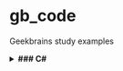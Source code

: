 # gb_code
Geekbrains study examples

<details><summary><b>### C#</b></summary>

#### Примечание:

- Публичный [.gitignore](https://github.com/github/gitignore/blob/main/VisualStudio.gitignore) для vscode.

- Вспомогательный софт: [Microsoft .NET SDK 6.0](https://dotnet.microsoft.com/en-us/download/dotnet/6.0)

###  Установка в Ubuntu 22.04

```sh
sudo apt-get update && \
  sudo apt-get install -y dotnet-sdk-6.0 aspnetcore-runtime-6.0
```

- Инициализировать dotnet-консоль (стартер-пак структуры) в папке с проектом:

```sh
dotnet new console
```

- Запустить проект в консоли:

```sh
dotnet run
```


###  Базовые команды:

- Вывод данных:
```sh 
Console.Write("something");
```

- Считать данные c записью в переменную - Метод ReadLine (по-умолчанию возвращает переменную типа string): 
```sh
Console.Write("something");
string username = Console.ReadLine();
```


- Объявить целочисленную переменную:

```sh
int intA = 7
```

- Объявить тип вещественного числа для переменной (например, для деления с остатком):

```
double intA = 20 ;
double intB = 3 ;
Console.Write(intA / intB);
```

- Случайные числа (возвращает целое число от min до max , или от min до max-1):

```sh
new Random().Next(min,max);

double intA = new Random().Next(1, 10) ;
double intB = new Random().Next(1, 10) ;
Console.Write(intA / intB);
```

- Автоеревод значения переменной в нижний регистр (например, если вводим АНя, вместо аня)

```sh
if(user.ToLower() == "аня")

```

- Очистить консоль перед каждым запуском:

```sh
Console.Clear() ;
```

- Добавить отступ от левого и от верхнего края:

```sh
Console.SetCursorPosition(x,y) ;

```

- Методы конвертирования типа значений в integer:


##### Не обработает пустую строку
```sh
 int.Parse()

```

##### Обработает пустую строку
```sh
Convert.ToInt32()

```


##### Пример конвертации типа переменной в ReadLine():
```sh
int number = Convert.ToInt32(Console.ReadLine()) ;

```
- Множественные условия в цикле (else if):

Конструкция:

```sh
if (... something ...)
(
... make this .... ;
)
else if (...1st  other some ... ) 
(
... make that ... ;
)
else if (... 2nd other some ... ) 
( 
... make that ... ;
)
else 
(
... make different ... ;
)

```

- Цикл for:

Конструкция:

```sh
for (int i = -N ; i <= N ; i++)
{
Console.WriteLine(i);
}
```

- Остаток от деления = символ % ( в примере ниже - остаток от деления на 10)

```sh
if ( 99 < number && number < 1000) 
{
    Console.WriteLine($"{number%10} - последняя цифра в числе {number}") ;
}
```

- Вывод с отступом в табуляцию "\t":

```sh
{
    Console.Write(i + "\t");

}

```
- Функция Math.Abs - возвращает абсолютное значение от числа 

```sh

int number = Math.Abs(Convert.ToInt32(...)

```

- Структура функции:

```sh

         _тип_данных_    _название_функции_  (_принимаемые параметры_)

	{
          _Тело функции
	}
```

```sh

//Функция берет заданное число, считает сумму от 1 до числа и выводит результат

int SumNumbers(int a)
{
	int sum = 0 ;
	
	for (int i =1; i <= a ; i++)
	{
	sum += i;
	}

	return sum ; //оператор перехода - принудительно завершает функцию и возвращает значение 
}
```
- Синтаксис переменных для обработки массивов включает квадратные скобки: int[]

```sh
int[] newArray = new int[sizeArray] ; // массив newArray обрабатывает  одну ячкйку памяти со значениями переменной sizeArray

```

- Пример функции ддя заполнения массива случайными числами 
```sh
// Определяет размерность массива, и диапазон значений,  начальный и конечный элементы для Random

int[] generateArray (int sizeArray , int leftRange , int rightRange)
{
int[] newArray = new int[sizeArray] ;
Random rand = new Random() ;

// Цикл для заполнения массива случайными числами из указанного диапазона

for (int i = 0 ; i < newArray.Length ; i++)
    {
        newArray[i] = rand.Next(leftRange , rightRange + 1) ; // т к rand не обработает правое значение диапазона
    }
    return newArray ;
}

// Вызов функции:

int[] array = generateArray(10 , -9 ,9) ;


```
- Оператор условного null-значения ( ? ) 

```sh
string? ...
// Позволяет, например, обработать в коде null-строку, не выводя ошибок
```

- Модификаторы:

Позволяют возвращать несколько значений из функции.
Могут вызываться сразу внутри функций.
</details>
